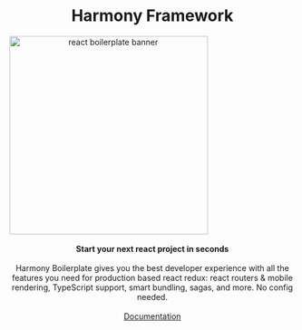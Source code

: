 <h1 align="center"><strong>Harmony Framework</strong></h1>

<div align="center" style="max-width:350px !important;">
    <a href="https://harmony-framework.github.io/harmony-boilerplate/" target="_blank">
        <img width="350px" src="https://raw.githubusercontent.com/harmony-framework/harmony-boilerplate/master/docs/docs/images/harmony-logo.png" alt="react boilerplate banner" align="center" />
    </a>
</div>

<br/>

<div align="center"><strong>Start your next react project in seconds</strong></div>
<br />
<div align="center">Harmony Boilerplate gives you the best developer experience with all the features you need for production based react redux: react routers & mobile rendering, TypeScript support, smart bundling, sagas, and more. No config needed.</div>
<br />
<div align="center">
  <a href="https://harmony-framework.github.io/harmony-boilerplate/" target="_blank">
    Documentation
  </a>
</div>
<br/>
 

